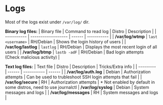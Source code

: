 # Logs

Most of the logs exist under `/var/log/` dir.


**Binary log files:**
| Binary file | Command to read log | Distro | Description |
| ----------- | ------------------- | ------ | ----------- | 
| **/var/log/wtmp** |  `last <username>` | RH/Debian |  Shows the login history of users | 
| **/var/log/lastlog** |  `lastlog`  | RH/Debian |  Displays the most recent login of all users |
| **/var/log/btmp** | `lastb -adF` | RH/Debian |  Bad login attempts (Check malicious activity) |


**Text log files:**
| Text file | Distro | Description | Tricks/Extra info |
| --------- | ------ | ----------- | ------ | 
| **/var/log/auth.log** | Debian | Authorization attempts | Can be used to trubleshoot SSH login attempts that fail | 
| **/var/log/secure** | RH | Authorization attempts  | * Not enabled by default in some distros, need to use journalctl
| **/var/log/syslog** | Debian | System messages and logs |
| **/var/log/messages** | RH |  System messages and logs | 
